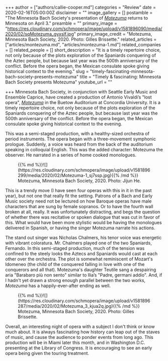 +++
author = ["authors/callie-cooper.md"]
categories = "Review"
date = 2020-02-16T05:00:00Z
disclaimer = ""
image_gallery = []
postamble = "The Minnesota Bach Society's presentation of [_Motezuma_](https://www.brownpapertickets.com/event/4289479) returns to Minnesota on April 3."
preamble = ""
primary_image = "https://res.cloudinary.com/schmopera/image/upload/v1581896090/media/2020/02/sqMotezuma_gyxslf.jpg"
primary_image_credit = "Motezuma, Minnesota Bach Society, 2020. Photo: Gilles Brissette."
related_articles = ["articles/montezuma.md", "articles/montezuma-1.md"]
related_companies = []
related_people = []
short_description = "It is a timely repertoire choice, not only because of the plots exploration of the Spaniards conquering of the Aztec people, but because last year was the 500th anniversary of the conflict. Before the opera began, the Mexican consulate spoke giving historical context to the evening."
slug = "timely-fascinating-minnesota-bach-society-presents-motezuma"
title = "Timely & fascinating: Minnesota Bach Society presents Motezuma"
youtube_url = ""

+++
Minnesota Bach Society, in conjunction with Seattle Early Music and Ensemble Caprice, have created a production of Antonio Vivaldi’s "lost opera", [_Motezuma_](https://bachsocietymn.org/2019/06/30/vivaldis-motezuma/) in the Buetow Auditorium at Concordia University. It is a timely repertoire choice, not only because of the plots exploration of the Spaniards conquering of the Aztec people, but because last year was the 500th anniversary of the conflict. Before the opera began, the Mexican consulate spoke giving historical context to the evening.

This was a semi-staged production, with a healthy-sized orchestra of period instruments. The opera began with a three-movement symphonic prologue. Suddenly, a voice was heard from the back of the auditorium speaking in colloquial English. This was the added character: Motezuma the observer. He narrated in a series of home cooked monologues.

<figure data-type="image">{{% md %}}![](https://res.cloudinary.com/schmopera/image/upload/v1581896299/media/2020/02/Motezuma-1_sj7ssp.jpg){{% /md %}}

<figcaption>Motezuma, Minnesota Bach Society, 2020. Photo: Jijun He.</figcaption>

</figure>

This is a trendy move (I have seen four operas with this in it in the past year), but not one that really fit the setting. Patrons of a Bach and Early Music society need not be lectured on how Baroque operas have male characters that are sung by female sopranos. Or to have the fourth wall broken at all, really. It was unfortunately distracting, and begs the question of whether there was recitative or spoken dialogue that was cut in favor of this. What would have been more stylistic would be having the monologues delivered in Spanish, or having the singer Motezuma narrate his actions.

The stand out singer was Nicholas Chalmers, his tenor voice was energetic with vibrant coloratura. Mr. Chalmers played one of the two Spaniards, Fernando. In this semi-staged production, much of the tension was confined to the steely looks the Aztecs and Spaniards would cast at each other over the orchestra. The plot is somewhat reminiscent of Mozart's Idomeneo (the child of the conquered falling in love with one of the conquerors and all that). Motezuma's daughter Teutile sang a despairing aria "Barabaro più non sento" similar to Ilia’s "Padre, germani addio". And, if I hadn't yet drawn a strong enough parallel between the two works, _Motezuma_ has a happily-ever-after ending as well.

<figure data-type="image">{{% md %}}![](https://res.cloudinary.com/schmopera/image/upload/v1581896287/media/2020/02/Motezuma_3_kjua2q.jpg){{% /md %}}

<figcaption>Motezuma, Minnesota Bach Society, 2020. Photo: Gilles Brissette.</figcaption>

</figure>

Overall, an interesting night of opera with a subject I don't think or know much about. It is always fascinating how history can leap out of the staves of music, and cause the audience to ponder events from long ago. This production will be in Miami later this month, and in Washington D.C. presenting at the Library of Congress. It is encouraging to see an early opera being given the touring treatment.